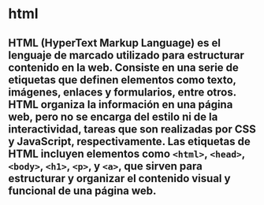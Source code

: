 # html
## HTML (HyperText Markup Language) es el lenguaje de marcado utilizado para estructurar contenido en la web. Consiste en una serie de etiquetas que definen elementos como texto, imágenes, enlaces y formularios, entre otros. HTML organiza la información en una página web, pero no se encarga del estilo ni de la interactividad, tareas que son realizadas por CSS y JavaScript, respectivamente. Las etiquetas de HTML incluyen elementos como `<html>`, `<head>`, `<body>`, `<h1>`, `<p>`, y `<a>`, que sirven para estructurar y organizar el contenido visual y funcional de una página web.

